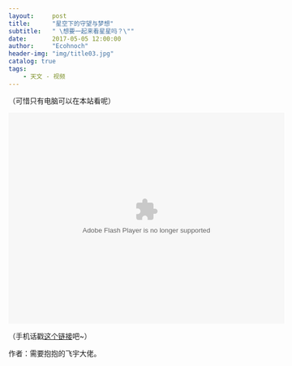 ```yaml
---
layout:     post
title:      "星空下的守望与梦想"
subtitle:   " \想要一起来看星星吗？\""
date:       2017-05-05 12:00:00
author:     "Ecohnoch"
header-img: "img/title03.jpg"
catalog: true
tags:
    - 天文 - 视频
---
```


（可惜只有电脑可以在本站看呢）

<embed height="415" width="544" quality="high" allowfullscreen="true" type="application/x-shockwave-flash" src="//static.hdslb.com/miniloader.swf" flashvars="aid=9902792&page=1" pluginspage="//www.adobe.com/shockwave/download/download.cgi?P1_Prod_Version=ShockwaveFlash">

（手机话戳[这个链接](http://www.bilibili.com/video/av9902792/?zw)吧~）

作者：需要抱抱的飞宇大佬。